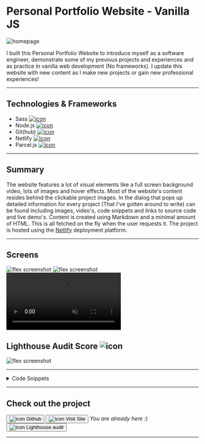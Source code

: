 # Personal Portfolio Website - Vanilla JS

![homepage](../projects/Portfolio/portfolio.webp)

I built this Personal Portfolio Website to introduce myself as a software engineer, demonstrate some of my previous projects
and experiences and as practice in vanilla web development (No frameworks). I update this website with new content as I
make new projects or gain new professional experiences!

---

## Technologies & Frameworks

- Sass [![icon](../logos/tech/sass.png)](https://sass-lang.com/)
- Node.js [![icon](../logos/tech/nodejs.png)](https://www.nodejs.org/)
- Git(hub) [![icon](../logos/tech/github.png)](https://www.github.com/)
- Netlify [![icon](../logos/tech/netlify.png)](https://netlify.com/)
- Parcel.js [![icon](../logos/tech/parcel.png)](https://parceljs.org/)

---

## Summary

The website features a lot of visual elements like a full screen background video, lots of images and hover effects.
Most of the website's content resides behind the clickable project images. In the dialog that pops up detailed information
for every project (That I've gotten around to write) can be found including images, video's, code snippets and links to source code
and live demo's. Content is created using Markdown and a minimal amount of HTML. This is all fetched on the fly when the user requests it.
The project is hosted using the [Netlify](https://netlify.com/) deployment platform.

---

## Screens

![flex screenshot](../projects/Portfolio/portfolio_1.webp)
![flex screenshot](../projects/Portfolio/portfolio_2.webp)
<video autoplay muted loop playsinline controls src="../projects/Portfolio/portfolio.webm"></video>

## Lighthouse Audit Score ![icon](../logos/tech/lighthouse.png)

![flex screenshot](../projects/Portfolio/lighthouse.png)

---

<details>
  <summary>Code Snippets</summary>
<div>

The following are some code snippets of pieces of code I'm proud of from this project. The snippets demonstrate clean, concise and powerful code. _(Code has been compacted)_

**Main JavaScript file**\
The main JavaScript file is responsible for initializing the application, loading in dynamic data and responding to
user events. The file is written to be as straight forward and readable as possible while performing many essential functions
of the application.

```
function init() {
  document.getElementById('age').innerHTML = calculateYearsSinceDate(new Date('10-10-1998'));
  document.getElementById('years').innerHTML = calculateYearsSinceDate(new Date('1-7-2011'));
  
  window.addEventListener('scroll', () => onScroll() );
  window.addEventListener('resize', () => onResize() );
  window.addEventListener('keydown', e => escapeKeyListener(e) );
  window.addEventListener('popstate', e => openDialogFromPathname(e.path[0].location.pathname))

  onScroll();
  onResize();
  openDialogFromPathname(window.location.pathname);

  Object.entries(projects).forEach(([name, project], index) => { // Iterate through projects and append to dom
    // noinspection HtmlDeprecatedAttribute
    document.querySelector('#experiences .wrapper').insertAdjacentHTML('beforeend',
  `<div class="col clickable ${index > 5 ? 'hidden' : ''}" onclick="onProjectClick(this.dataset.name)" data-name="${name}" data-team="${project.team}" data-tech="${project.tech}">
          <img class="img" alt="${name} project" src="../projects/${name}/${name}.webp" onerror="this.src='../tile.webp'"/>
          <h3>${project.title}</h3>
        </div>`);
  });
  // Register highlight.js languages
  hljs.registerLanguage('javascript', javascript); 
  hljs.registerLanguage('kotlin', kotlin);
}

function buildDialogContent (data) {
  const doc = document.createRange().createContextualFragment(data.toString()); // Create HTML fragment from HTML string
  doc.querySelectorAll('[alt]:not([alt=""])').forEach(e => { e.classList.add(e.getAttribute('alt').split(' ')[0]) }); // set classnames from first alt attribute value
  doc.querySelectorAll('img.flex').forEach( e => { e.parentElement.classList.add('flex') }); // Set flex attribute for flex images parent
  doc.querySelectorAll('details').forEach((e) => { new Accordion(e) }); // Set Accordion animation for all details tags
  doc.querySelectorAll('a').forEach((e) => { e.setAttribute('target', '_blank') }); // Open all links in new tabs
  constants.dialogContent.innerHTML = ''; // Clear dialog
  constants.dialogContent.appendChild(doc); // Fill dialog with data
  document.querySelector('.dialog__content-wrapper').scrollTop = 0; // Scroll dialog to top
  hljs.highlightAll(); // Highlight code blocks with Highlight.js
  collapseNavBar(); // Force navBar to collapse (if at top of page scroll down first)
  constants.navBar.classList.remove('open'); // Collapse mobile nav bar menu
  openDialog();
}

function getDialogContent(projectName) {
  showLoader();
  fetch(`/markdown/${projectName}.md`).then(response => response.text()).then(data => { // Get markdown for project
    data = marked(data); // Convert markdown to HTML
    if (!data.toString().includes('<!doctype html>')) { buildDialogContent(data); } // If successful
    else { getDialogContent('404'); } // Else retrieve 404 page
  }).catch((error) => { console.error('Error:', error); });
}

function openDialog() {
  hideLoader();
  document.body.classList.add('scroll_disabled');
  constants.dialog.classList.add('active');
}

function openDialogFromPathname(pathname) {
  if (pathname !== '/') { // If not on root page
    getDialogContent(window.location.pathname.replace('/', '')); // Open dialog from path (projectName)
  } else {
    closeDialog();
  }
}

window.openCV = () => { // Ask for language preference and open CV pdf blob
  if (confirm("Open English version?")) {
    getAndViewBlob(`/cv/Curriculum Vitae Jan-Willem van Bremen 500779265 - English.pdf`);
  } else if (confirm("Open Dutch version?")) {
    getAndViewBlob(`/cv/Curriculum Vitae Jan-Willem van Bremen 500779265.pdf`);
  }
}

window.onLogoClick = () => {
  window.history.pushState(null, null, window.location.origin);
  closeDialog();
  constants.navBar.classList.remove('open');
  window.scrollTo({ top: 0, behavior: 'smooth' });
}

window.handleMenuClick = (elem) => {
  const targetElem = document.getElementById(elem.dataset.linkTo);
  window.scrollTo({top: targetElem.offsetTop - constants.topOffsetSmall, behavior: 'smooth'});

  if (constants.dialog.classList.contains('active')) { closeDialog() }
}

window.onMenuButtonClick = () => { constants.navBar.classList.toggle('open') }

window.closeDialog = () => {
  if (window.location.pathname !== '/') { window.history.pushState(null, null, window.location.origin) }
  document.body.classList.remove('scroll_disabled');
  constants.dialog.classList.remove('active');
}

window.onProjectClick = (projectName) => {
  getDialogContent(projectName);
  if (!window.location.pathname.includes(projectName)) { window.history.pushState(null, projectName, '/' + projectName) }
}

init();
```

</div>
</details>

---

## Check out the project

[<button>![icon](../logos/tech/github.png) Github</button>](https://github.com/alianza/portfolio)
[<button>![icon](../projects/Portfolio/portfolio.webp) Visit Site</button>](https://jwvbremen.nl/) _You are already here :)_
[<button>![icon](../logos/tech/lighthouse.png) Lighthouse audit</button>](https://jwvbremen.nl/projects/Portfolio/lighthouse.html)

---
